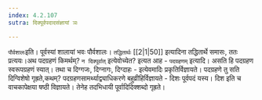 ```yaml
---
index: 4.2.107
sutra: दिक्पूर्वपदादसंज्ञायां ञः

---
```

   `पौर्वशालः`इति। पूर्वस्यां शालायां भवः पौर्वशालः। `तद्धितार्थः`  [[2|1|50]]  इत्यादिना तद्धितार्थे समासः, ततः प्रत्ययः।अथ पदग्रहणं किमर्थम्? `न दिक्पूर्वात्` इत्येवोच्येत? इत्यत आह - `पदग्रहणम्` इत्यादि। असति हि पदग्रहण स्वरूपग्रहणं स्यात्। तथा च दिग्गजः, दिग्नागः, दिग्दाहः - इत्येवमादिः प्रकृतिर्विज्ञायते। पदग्रहणे तु सति दिग्विशेषो गृह्रते,कथम्? पदग्रहणसामर्थ्याद्व्याधिकरणे बहुव्रीहिर्विज्ञायते - दिशः पूर्वपदं यस्य। दिश इति च वाचकापेक्षया षष्ठी विज्ञायते। तेनेह तदभिधायी पूर्वादिदिक्शब्दो गृह्रते।